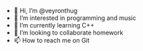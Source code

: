- 👋 Hi, I’m @veyronthug
- 👀 I’m interested in programming and music
- 🌱 I’m currently learning C++ 
- 💞️ I’m looking to collaborate homework
- 📫 How to reach me on Git 

<!---
veyronthug/veyronthug is a ✨ special ✨ repository because its `README.md` (this file) appears on your GitHub profile.
You can click the Preview link to take a look at your changes.
--->
